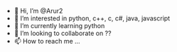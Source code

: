 - 👋 Hi, I’m @Arur2
- 👀 I’m interested in python, c++, c, c#, java, javascript
- 🌱 I’m currently learning python
- 💞️ I’m looking to collaborate on ??
- 📫 How to reach me ...

